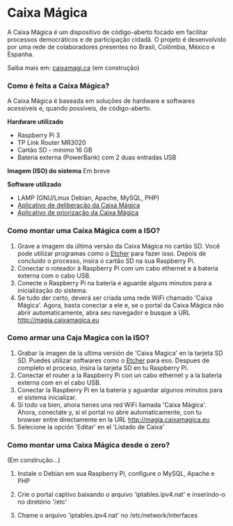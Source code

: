 # Caixa Mágica

A Caixa Mágica é um dispositivo de código-aberto focado em facilitar processos democráticos e de participação cidadã. O projeto é desenvolvido por uma rede de colaboradores presentes no Brasil, Colômbia, México e Espanha. 

Saiba mais em: [caixamagi.ca](http://caixamagi.ca) (em construção)

### Como é feita a Caixa Mágica?

A Caixa Mágica é baseada em soluções de hardware e softwares acessíveis e, quando possíveis, de código-aberto. 

 **Hardware utilizado**
 - Raspberry Pi 3
 - TP Link Router MR3020
 - Cartão SD - mínimo 16 GB
 - Bateria externa (PowerBank) com 2 duas entradas USB

**Imagem (ISO) do sistema**
Em breve
 
**Software utilizado**
 - LAMP (GNU/Linux Debian, Apache, MySQL, PHP)
 - [Aplicativo de deliberação da Caixa Mágica](https://github.com/OpenlabsCdMX/CaixaMagica)
 - [Aplicativo de priorização da Caixa Mágica](https://github.com/caixamagica/caixa-avaliacaolabicbr)

### Como montar uma Caixa Mágica com a ISO? 

 1. Grave a imagem da última versão da Caixa Mágica no cartão SD. Você pode utilizar programas como o [Etcher](http://etcher.io) para fazer isso. Depois de concluído o processo, insira o cartão SD na sua Raspberry Pi.
 2. Conectar o roteador à Raspberry Pi com um cabo ethernet e à bateria externa com o cabo USB.
 3. Conecte o Raspberry Pi na bateria e aguarde alguns minutos para a inicialização do sistema.
 4. Se tudo der certo, deverá ser criada uma rede WiFi chamado 'Caixa Mágica'. Agora, basta conectar a ele e, se o portal da Caixa Mágica não abrir automaticamente, abra seu navegador e busque a URL http://magia.caixamagica.eu
 

### Como armar una Caja Magica con la ISO?

 1. Grabar la imagen de la ultima versión de 'Caixa Magica' en la tarjeta SD SD. Puedes utilizar softwares como o [Etcher](http://etcher.io) para eso. Despues de completo el proceso, insira la tarjeta SD en tu Raspberry Pi.
 2. Conectar el router a la Raspberry Pi con un cabo ethernet y a la bateria externa com en el cabo USB.
 3. Conectar la Raspberry Pi en la bateria y aguardar algunos minutos para el sistema inicializar.
 4. Si todo va bien, ahora tienes una red WiFi llamada 'Caixa Mágica'. Ahora, conectate y, si el portal no abre automaticamente, con tu browser entre directamente en la URL http://magia.caixamagica.eu
 5. Selecione la opción 'Editar' en el 'Listado de Caixa'


### Como montar uma Caixa Mágica desde o zero?

(Em construção...)

1. Instale o Debian em sua Raspberry Pi, configure o MySQL, Apache e PHP

2. Crie o portal captivo baixando o arquivo 'iptables.ipv4.nat' e inserindo-o no diretório '/etc'

3. Chame o arquivo 'iptables.ipv4.nat' no /etc/network/interfaces

